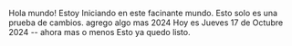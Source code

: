 Hola mundo! Estoy Iniciando en este facinante mundo. Esto solo es una prueba de cambios. agrego algo mas 2024
Hoy es Jueves 17 de Octubre 2024 -- ahora mas o menos
Esto ya quedo listo.